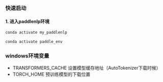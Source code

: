 

### 快速启动

#### 1. 进入paddlenlp环境

```powershell
conda activate my_paddlenlp
```

```powershell
conda activate paddle_env
```



### windows环境变量

- TRANSFORMERS_CACHE 设置模型缓存地址（AutoTokenizer下载时候）
- TORCH_HOME 预训练模型的下载位置